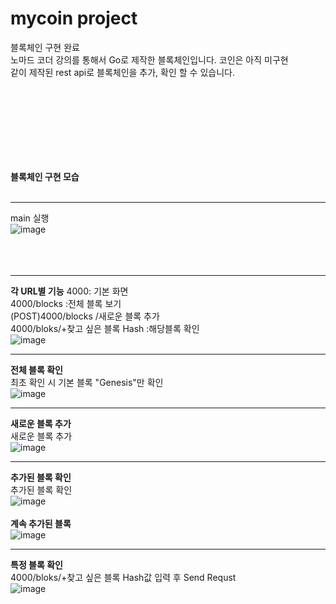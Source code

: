 # mycoin project
블록체인 구현 완료 <br>
노마드 코더 강의를 통해서 Go로 제작한 블록체인입니다. 코인은 아직 미구현<br>
같이 제작된 rest api로 블록체인을 추가, 확인 할 수 있습니다. <br>

<br><br>

<br><br><br><br><br>
**블록체인 구현 모습**<br><br>

***
main 실행<br>
![image](https://github.com/yu5429/mycoin/assets/123722364/2dfd3b38-2a4b-409f-987d-ad485f327607)
<br><br><br><br>
***

**각 URL별 기능**
4000: 기본 화면<br>
4000/blocks :전체 블록 보기<br>
(POST)4000/blocks /새로운 블록 추가<br>
4000/bloks/+찾고 싶은 블록 Hash :해당블록 확인<br>
![image](https://github.com/yu5429/mycoin/assets/123722364/e2f91f04-3d4f-4d83-9f24-13e8afa12e4a)
<br>
***
**전체 블록 확인**<br>
최초 확인 시 기본 블록 "Genesis"만 확인<br>
![image](https://github.com/yu5429/mycoin/assets/123722364/544b4309-8280-424d-a848-b2153b2bdac7)
<br>
***
**새로운 블록 추가**<br>
새로운 블록 추가<br>
![image](https://github.com/yu5429/mycoin/assets/123722364/abf7962d-f8f6-44df-95ed-cd0260c6f701)
<br>
***
**추가된 블록 확인**<br>
추가된 블록 확인<br>
![image](https://github.com/yu5429/mycoin/assets/123722364/959b1393-b66d-496e-91f5-1fcd599944f7)
<br><br>
**계속 추가된  블록**<br>
![image](https://github.com/yu5429/mycoin/assets/123722364/84f2f509-c724-406c-a49e-fb15a3bc01ba)
<br>
***
**특정 블록 확인**<br>
4000/bloks/+찾고 싶은 블록 Hash값 입력 후 Send Requst<br>
![image](https://github.com/yu5429/mycoin/assets/123722364/bac17f45-076f-44cd-8cd9-cc7989d8f623)

